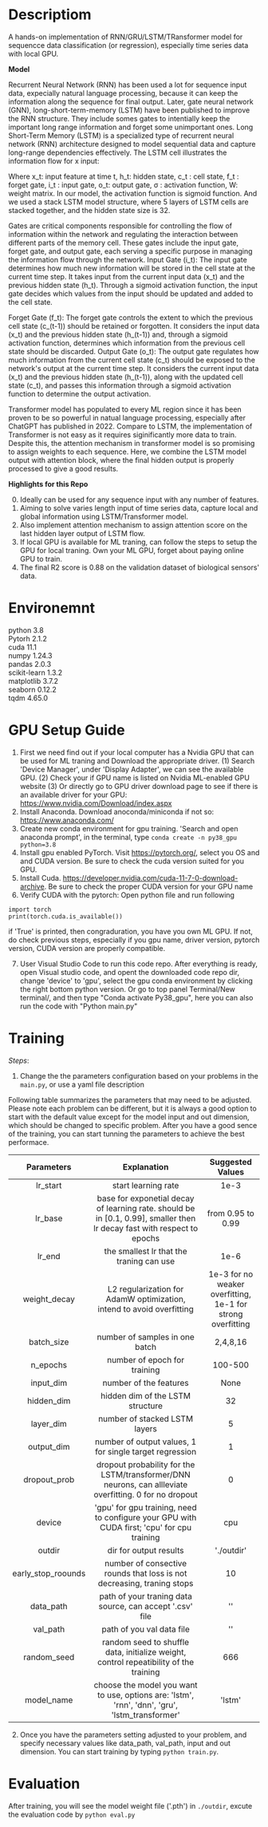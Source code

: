 # Descriptiom
A hands-on implementation of RNN/GRU/LSTM/TRansformer model for sequencce data classification (or regression), especially time series data with local GPU.

**Model**

Recurrent Neural Network (RNN) has been used a lot for sequence input data, expecially natural language processing, because it can keep the information along the sequence for final output. Later, gate neural network (GNN), long-short-term-memory (LSTM) have been published to improve the RNN structure. They include somes gates to intentially keep the important long range information and forget some unimportant ones. Long Short-Term Memory (LSTM) is a specialized type of recurrent neural network (RNN) architecture designed to model sequential data and capture long-range dependencies effectively. The LSTM cell illustrates the information flow for x input:
 
Where x_t: input feature at time t, h_t: hidden state, c_t  : cell state, f_t : forget gate, i_t : input gate, o_t: output gate, σ : activation function, W: weight matrix. In our model, the activation function is sigmoid function. And we used a stack LSTM model structure, where 5 layers of LSTM cells are stacked together, and the hidden state size is 32.

Gates are critical components responsible for controlling the flow of information within the network and regulating the interaction between different parts of the memory cell. These gates include the input gate, forget gate, and output gate, each serving a specific purpose in managing the information flow through the network.
Input Gate (i_t): The input gate determines how much new information will be stored in the cell state at the current time step. It takes input from the current input data (x_t) and the previous hidden state (h_t). Through a sigmoid activation function, the input gate decides which values from the input should be updated and added to the cell state.

Forget Gate (f_t): The forget gate controls the extent to which the previous cell state (c_(t-1)) should be retained or forgotten. It considers the input data (x_t) and the previous hidden state (h_(t-1)) and, through a sigmoid activation function, determines which information from the previous cell state should be discarded.
Output Gate (o_t): The output gate regulates how much information from the current cell state (c_t) should be exposed to the network's output at the current time step. It considers the current input data (x_t) and the previous hidden state (h_(t-1)), along with the updated cell state (c_t), and passes this information through a sigmoid activation function to determine the output activation.

Transformer model has populated to every ML region since it has been proven to be so powerful in natual language processing, especially after ChatGPT has published in 2022. Compare to LSTM, the implementation of Transformer is not easy as it requires siginificantly more data to train. Despite this, the attention mechanism in transformer model is so promising to assign weights to each sequence. Here, we combine the LSTM model output with attention block, where the final hidden output is properly processed to give a good results.

**Highlights for this Repo**

0. Ideally can be used for any sequence input with any number of features.
1. Aiming to solve varies length input of time series data, capture local and global information using LSTM/Transformer model.
2. Also implement attention mechanism to assign attention score on the last hidden layer output of LSTM flow.
3. If local GPU is available for ML traning, can follow the steps to setup the GPU for local traning. Own your ML GPU, forget about paying online GPU to train.
4. The final R2 score is 0.88 on the validation dataset of biological sensors' data.


# Environemnt
python 3.8\
Pytorh 2.1.2\
cuda 11.1\
numpy 1.24.3\
pandas 2.0.3\
scikit-learn 1.3.2\
matplotlib 3.7.2\
seaborn 0.12.2\
tqdm 4.65.0

# GPU Setup Guide
1. First we need find out if your local computer has a Nvidia GPU that can be used for ML traning and Download the appropriate driver. (1) Search 'Device Manager', under 'Display Adapter', we can see the available GPU. (2) Check your if GPU name is listed on Nvidia ML-enabled GPU website (3) Or directly go to GPU driver download page to see if there is an available driver for your GPU: https://www.nvidia.com/Download/index.aspx
2. Install Anaconda. Download anoconda/miniconda if not so: https://www.anaconda.com/
3. Create new conda environment for gpu training. 'Search and open anaconda prompt', in the terminal, type  ```conda create -n py38_gpu python=3.8```
4. Install gpu enabled PyTorch. Visit https://pytorch.org/, select you OS and and CUDA version. Be sure to check the cuda version suited for you GPU.
5. Install Cuda. https://developer.nvidia.com/cuda-11-7-0-download-archive. Be sure to check the proper CUDA version for your GPU name
6. Verify CUDA with the pytorch: Open python file and run following
```
import torch
print(torch.cuda.is_available())
```
if 'True' is printed, then congraduration, you have you own ML GPU. If not, do check previous steps, especially if you gpu name, driver version, pytorch version, CUDA version are properly compatible.

7. User Visual Studio Code to run this code repo. After everything is ready, open Visual studio code, and opent the downloaded code repo dir, change 'device' to 'gpu', select the gpu conda environment by clicking the right bottom python version. Or go to top panel Terminal/New terminal/, and then type "Conda activate Py38_gpu", here you can also run the code with "Python main.py"

# Training
*Steps*:
1. Change the the parameters configuration based on your problems in the ```main.py```, or use a yaml file description

Following table summarizes the parameters that may need to be adjusted. Please note each problem can be different, but it is always a good option to start with the default value except for the model input and out dimension, which should be changed to specific problem. After you have a good sence of the training, you can start tunning the parameters to achieve the best performace.

| Parameters | Explanation | Suggested Values|
| :---:      | :---:       | :---:           |
| lr_start   | start learning rate | 1e-3    |
| lr_base    | base for exponetial decay of learning rate. should be in [0.1, 0.99], smaller then lr decay fast with respect to epochs | from 0.95 to 0.99|
|lr_end|the smallest lr that the traning can use | 1e-6 |
|weight_decay|L2 regularization for AdamW optimization, intend to avoid overfitting|1e-3 for no weaker overfitting, 1e-1 for strong overfitting|
|batch_size| number of samples in one batch| 2,4,8,16|
|n_epochs|number of epoch for training|100-500|
|input_dim| number of the features| None|
|hidden_dim| hidden dim of the LSTM structure| 32|
|layer_dim| number of stacked LSTM layers | 5|
|output_dim| number of output values, 1 for single target regression| 1|
|dropout_prob| dropout probability for the LSTM/transformer/DNN neurons, can allleviate overfitting. 0 for no dropout| 0|
|device| 'gpu' for gpu training, need to configure your GPU with CUDA first; 'cpu' for cpu training|cpu|
|outdir|dir for output results| './outdir'|
|early_stop_roounds|number of consective rounds that loss is not decreasing, traning stops|10|
|data_path|path of your traning data source, can accept '.csv' file|''|
|val_path| path of you val data file|''|
|random_seed|random seed to shuffle data, initialize weight, control repeatibility of the training|666|
|model_name|choose the model you want to use, options are: 'lstm', 'rnn', 'dnn', 'gru', 'lstm_transformer'|'lstm'|


2. Once you have the parameters setting adjusted to your problem, and specify necessary values like data_path, val_path, input and out dimension. You can start training by typing ```python train.py```.

# Evaluation

After training, you will see the model weight file ('.pth') in ```./outdir```, excute the evaluation code by ```python eval.py```
